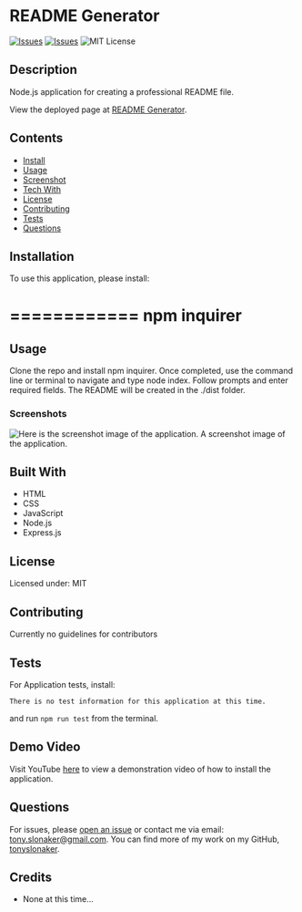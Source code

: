 # README Generator
[![Issues](https://img.shields.io/github/issues/tonyslonaker/Professional-readme-generator)](https://github.com/tonyslonaker/Professional-readme-generator/issues) [![Issues](https://img.shields.io/github/contributors/tonyslonaker/Professional-readme-generator)](https://github.com/tonyslonaker/Professional-readme-generator/graphs/contributors) ![MIT License](https://img.shields.io/badge/license-MIT-red)

## Description
Node.js application for creating a professional README file.
            
View the deployed page at [README Generator](https://github.com/tonyslonaker/Professional-readme-generator).
## Contents
* [Install](#install)
* [Usage](#usage)
* [Screenshot](#screenshot)
* [Tech With](#tech-with)
* [License](#license)
* [Contributing](#contributing)
* [Tests](#tests)
* [Questions](#questions)

## Installation
To use this application, please install: 

============
npm inquirer
============
    
## Usage
Clone the repo and install npm inquirer. Once completed, use the command line or terminal to navigate and type node index. Follow prompts and enter required fields. The README will be created in the ./dist folder. 
    
### Screenshots
![Here is the screenshot image of the application.](./dist/images/screenshot.png)
A screenshot image of the application.

## Built With

* HTML
* CSS
* JavaScript
* Node.js
* Express.js
    
## License
 Licensed under: MIT
    
## Contributing
Currently no guidelines for contributors
    
## Tests
For Application tests, install:
```
There is no test information for this application at this time.
```
and run `npm run test` from the terminal.

## Demo Video
Visit YouTube [here](https://youtu.be/MdHFXr06qhg) to view a demonstration video of how to install the application.
    
## Questions
For issues, please [open an issue](https://github.com/tonyslonaker/Professional-readme-generator/issues) or contact me via email: tony.slonaker@gmail.com. You can find more of my work on my GitHub, [tonyslonaker](https://github.com/tonyslonaker/).
    
## Credits
* None at this time...